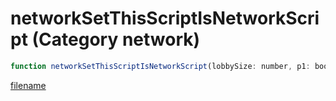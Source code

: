 # networkSetThisScriptIsNetworkScript (Category network)

```js
function networkSetThisScriptIsNetworkScript(lobbySize: number, p1: boolean, playerId: number): void
```

[filename](networkSetThisScriptIsNetworkScript_m.md ':include')